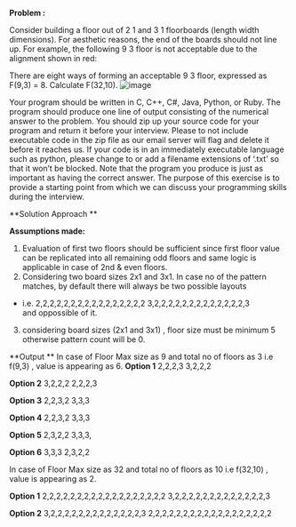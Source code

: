 **Problem :**

Consider building a floor out of 2 1 and 3 1 floorboards (length  width dimensions).  For aesthetic reasons, the end of the boards should not line up.
For example, the following 9 3 floor is not acceptable due to the alignment shown in red:
 
There are eight ways of forming an acceptable 9 3 floor, expressed as F(9,3) = 8.
Calculate F(32,10).
![image](https://user-images.githubusercontent.com/68649744/174351826-3c7049a7-2e8a-4921-9b9d-15696b05b23f.png)

Your program should be written in C, C++, C#, Java, Python, or Ruby.  The program should produce one line of output consisting of the numerical answer to the problem.  You should zip up your source code for your program and return it before your interview.  Please to not include executable code in the zip file as our email server will flag and delete it before it reaches us.  If your code is in an immediately executable language such as python, please change to or add a filename extensions of ‘.txt’ so that it won’t be blocked.
Note that the program you produce is just as important as having the correct answer.  The purpose of this exercise is to provide a starting point from which we can discuss your programming skills during the interview.


**Solution Approach **

**Assumptions made:**
 1) Evaluation of first two floors should be sufficient since first floor value 
    can be replicated into all remaining odd floors and same logic is applicable in case of 2nd & even floors.  
 2) Considering two board sizes 2x1 and 3x1. In case no of the pattern matches, by default there will always be two possible layouts
 * i.e. 2,2,2,2,2,2,2,2,2,2,2,2,2,2,2,2
        3,2,2,2,2,2,2,2,2,2,2,2,2,2,3       
    and oppossible of it.
 3) considering board sizes (2x1 and 3x1) , floor size must be minimum 5 otherwise pattern count will be 0.
 
 **Output **
 In case of Floor Max size as 9 and total no of floors as 3 i.e f(9,3) , value is appearing as 6.
  **Option 1**
 2,2,2,3
 3,2,2,2
 
 **Option 2**
 3,2,2,2
 2,2,2,3
 
 **Option 3**
 2,2,3,2
 3,3,3
  
 **Option 4**
 2,2,3,2
 3,3,3
 
 **Option 5**
 2,3,2,2
 3,3,3,
 
 **Option 6**
 3,3,3
 2,3,2,2
 
 
 In case of Floor Max size as 32 and total no of floors as 10 i.e f(32,10) , value is appearing as 2.
 
 **Option 1**
 2,2,2,2,2,2,2,2,2,2,2,2,2,2,2,2,2,2
 3,2,2,2,2,2,2,2,2,2,2,2,2,2,3
 
 **Option 2**
 3,2,2,2,2,2,2,2,2,2,2,2,2,2,3
 2,2,2,2,2,2,2,2,2,2,2,2,2,2,2,2,2,2
